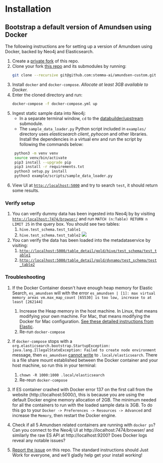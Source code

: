 # Installation

## Bootstrap a default version of Amundsen using Docker
The following instructions are for setting up a version of Amundsen using Docker, backed by Neo4j and Elasticsearch.

1. Create a [private fork](https://gist.github.com/0xjac/85097472043b697ab57ba1b1c7530274) of this repo.
1. Clone your fork [this repo](https://github.com/stemma-ai/amundsen-custom) and its submodules by running:
   ```bash
   git clone --recursive git@github.com:stemma-ai/amundsen-custom.git
   ```
1. Install `docker` and  `docker-compose`. *Allocate at least 3GB available to Docker.*
1. Enter the cloned directory and run:
    ```bash
    docker-compose -f docker-compose.yml up
    ```
1. Ingest static sample data into Neo4j:
   * In a separate terminal window, `cd` to the [databuilder/upstream](https://github.com/amundsen-io/amundsendatabuilder) submodule.
   * The `sample_data_loader.py` Python script included in `examples/` directory uses _elasticsearch client_, _pyhocon_ and other libraries. Install the dependencies in a virtual env and run the script by following the commands below:
   ```bash
    python3 -m venv venv
    source venv/bin/activate
    pip3 install --upgrade pip
    pip3 install -r requirements.txt
    python3 setup.py install
    python3 example/scripts/sample_data_loader.py
   ```
1. View UI at [`http://localhost:5000`](http://localhost:5000) and try to search `test`, it should return some results.

### Verify setup

1. You can verify dummy data has been ingested into Neo4j by by visiting [`http://localhost:7474/browser/`](http://localhost:7474/browser/) and run `MATCH (n:Table) RETURN n LIMIT 25` in the query box. You should see two tables:
   1. `hive.test_schema.test_table1`
   1. `hive.test_schema.test_table2`
![](img/neo4j-debug.png)
1. You can verify the data has been loaded into the metadataservice by visiting:
   1. [`http://localhost:5000/table_detail/gold/hive/test_schema/test_table1`](http://localhost:5000/table_detail/gold/hive/test_schema/test_table1)
   2. [`http://localhost:5000/table_detail/gold/dynamo/test_schema/test_table2`](http://localhost:5000/table_detail/gold/dynamo/test_schema/test_table2)


### Troubleshooting
1. If the Docker Container doesn't have enough heap memory for Elastic Search, `es_amundsen` will with the error `es_amundsen | [1]: max virtual memory areas vm.max_map_count [65530] is too low, increase to at least [262144]`
   1. Increase the Heap memory in the host machine. In Linux, that means modifying your own machine. For Mac, that means modifying the Docker for Mac configuration. [See these detailed instructions from Elastic](https://www.elastic.co/guide/en/elasticsearch/reference/7.1/docker.html#docker-cli-run-prod-mode).
   2. Re-run `docker-compose`

2. If `docker-compose` stops with a `org.elasticsearch.bootstrap.StartupException: java.lang.IllegalStateException: Failed to create node environment` message, then `es_amundsen` [cannot write](https://discuss.elastic.co/t/elastic-elasticsearch-docker-not-assigning-permissions-to-data-directory-on-run/65812/4) to `.local/elasticsearch`. There is a file share mount established between the Docker container and your host machine, so run this in your terminal:
   1. `chown -R 1000:1000 .local/elasticsearch`
   2. Re-reun `docker-compose`

3. If ES container crashed with Docker error 137 on the first call from the website (http://localhost:5000/), this is because you are using the default Docker engine memory allocation of 2GB. The minimum needed for all the containers to run with the loaded sample data is 3GB. To do this go to your `Docker -> Preferences -> Resources -> Advanced` and increase the `Memory`, then restart the Docker engine.

4. Check if all 5 Amundsen related containers are running with `docker ps`? Can you connect to the Neo4j UI at http://localhost:7474/browser/ and similarly the raw ES API at http://localhost:9200? Does Docker logs reveal any notable issues?

5. [Report the issue](https://github.com/stemma-ai/amundsen-custom/issues) on this repo. The standard instructions should Just Work for everyone, and we'll gladly help get your install working!
